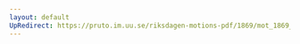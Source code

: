 ```yaml
---
layout: default
UpRedirect: https://pruto.im.uu.se/riksdagen-motions-pdf/1869/mot_1869__ak__310/mot_1869__ak__310-004.pdf
---
```

